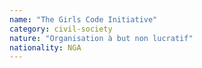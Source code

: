 ```yaml
---
name: "The Girls Code Initiative"
category: civil-society
nature: "Organisation à but non lucratif"
nationality: NGA
---
```

